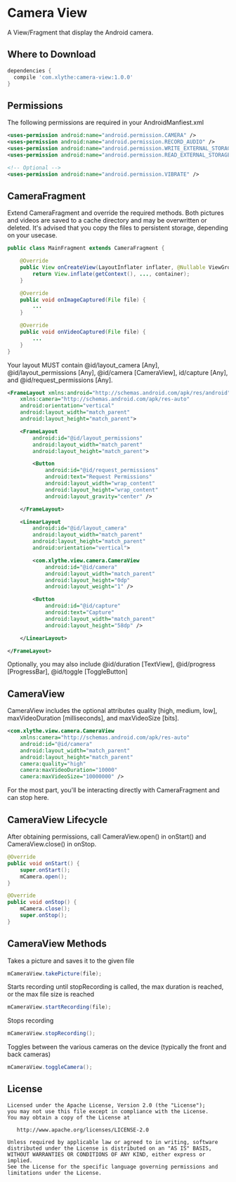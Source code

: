Camera View
====================

A View/Fragment that display the Android camera.


Where to Download
-----------------
```groovy
dependencies {
  compile 'com.xlythe:camera-view:1.0.0'
}
```

Permissions
-----------------
The following permissions are required in your AndroidManfiest.xml
```xml
<uses-permission android:name="android.permission.CAMERA" />
<uses-permission android:name="android.permission.RECORD_AUDIO" />
<uses-permission android:name="android.permission.WRITE_EXTERNAL_STORAGE" />
<uses-permission android:name="android.permission.READ_EXTERNAL_STORAGE" />

<!-- Optional -->
<uses-permission android:name="android.permission.VIBRATE" />
```

CameraFragment
-----------------
Extend CameraFragment and override the required methods. Both pictures and videos are saved to a cache directory and may be overwritten or deleted. It's advised that you copy the files to persistent storage, depending on your usecase. 
```java
public class MainFragment extends CameraFragment {

    @Override
    public View onCreateView(LayoutInflater inflater, @Nullable ViewGroup container, @Nullable Bundle savedInstanceState) {
        return View.inflate(getContext(), ..., container);
    }

    @Override
    public void onImageCaptured(File file) {
        ...
    }

    @Override
    public void onVideoCaptured(File file) {
        ...
    }
}
```

Your layout MUST contain @id/layout_camera [Any], @id/layout_permissions [Any], @id/camera [CameraView], id/capture [Any], and @id/request_permissions [Any].
```xml
<FrameLayout xmlns:android="http://schemas.android.com/apk/res/android"
    xmlns:camera="http://schemas.android.com/apk/res-auto"
    android:orientation="vertical"
    android:layout_width="match_parent"
    android:layout_height="match_parent">

    <FrameLayout
        android:id="@id/layout_permissions"
        android:layout_width="match_parent"
        android:layout_height="match_parent">

        <Button
            android:id="@id/request_permissions"
            android:text="Request Permissions"
            android:layout_width="wrap_content"
            android:layout_height="wrap_content"
            android:layout_gravity="center" />

    </FrameLayout>

    <LinearLayout
        android:id="@id/layout_camera"
        android:layout_width="match_parent"
        android:layout_height="match_parent"
        android:orientation="vertical">

        <com.xlythe.view.camera.CameraView
            android:id="@id/camera"
            android:layout_width="match_parent"
            android:layout_height="0dp"
            android:layout_weight="1" />

        <Button
            android:id="@id/capture"
            android:text="Capture"
            android:layout_width="match_parent"
            android:layout_height="58dp" />

    </LinearLayout>

</FrameLayout>
```
Optionally, you may also include @id/duration [TextView], @id/progress [ProgressBar], @id/toggle [ToggleButton]

CameraView
-----------------
CameraView includes the optional attributes quality [high, medium, low], maxVideoDuration [milliseconds], and maxVideoSize [bits].
```xml
<com.xlythe.view.camera.CameraView
    xmlns:camera="http://schemas.android.com/apk/res-auto"
    android:id="@id/camera"
    android:layout_width="match_parent"
    android:layout_height="match_parent"
    camera:quality="high"
    camera:maxVideoDuration="10000"
    camera:maxVideoSize="10000000" />
```
For the most part, you'll be interacting directly with CameraFragment and can stop here.

CameraView Lifecycle
-----------------
After obtaining permissions, call CameraView.open() in onStart() and CameraView.close() in onStop.
```java
@Override
public void onStart() {
    super.onStart();
    mCamera.open();
}

@Override
public void onStop() {
    mCamera.close();
    super.onStop();
}
```

CameraView Methods
-----------------
Takes a picture and saves it to the given file
```java
mCameraView.takePicture(file);
```
Starts recording until stopRecording is called, the max duration is reached, or the max file size is reached
```java
mCameraView.startRecording(file);
```
Stops recording
```java
mCameraView.stopRecording();
```
Toggles between the various cameras on the device (typically the front and back cameras)
```java
mCameraView.toggleCamera();
```

License
-------

    Licensed under the Apache License, Version 2.0 (the "License");
    you may not use this file except in compliance with the License.
    You may obtain a copy of the License at

       http://www.apache.org/licenses/LICENSE-2.0

    Unless required by applicable law or agreed to in writing, software
    distributed under the License is distributed on an "AS IS" BASIS,
    WITHOUT WARRANTIES OR CONDITIONS OF ANY KIND, either express or implied.
    See the License for the specific language governing permissions and
    limitations under the License.
